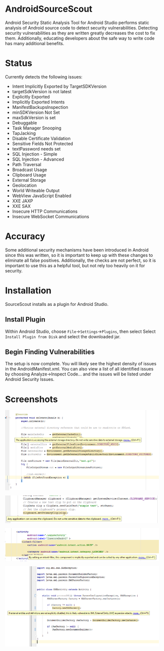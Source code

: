 # AndroidSourceScout
Android Security Static Analysis Tool for Android Studio performs static analysis of Android source code to detect security vulnerabilities. Detecting security vulnerabilities as they are written greatly decreases the cost to fix them. Additionally, educating developers about the safe way to write code has many additional benefits. 

# Status
Currently detects the following issues:

* Intent Implicitly Exported by TargetSDKVersion
* targetSdkVersion is not latest
* Explicitly Exported
* Implicitly Exported Intents
* ManifestBackupsInspection
* minSDKVersion Not Set
* maxSdkVersion is set
* Debuggable
* Task Manager Snooping
* TapJacking
* Disable Certificate Validation
* Sensitive Fields Not Protected
* textPassword needs set
* SQL Injection - Simple
* SQL Injection - Advanced
* Path Traversal
* Broadcast Usage
* Clipboard Usage
* External Storage
* Geolocation
* World Writeable Output
* WebView JavaScript Enabled
* XXE JAXP
* XXE SAX
* Insecure HTTP Communications
* Insecure WebSocket Communications

# Accuracy
Some additional security mechanisms have been introduced in Android since this was written, so it is important to keep up with these changes to eliminate all false positives. Additionally, the checks are not perfect, so it is important to use this as a helpful tool, but not rely too heavily on it for security.

# Installation
SourceScout installs as a plugin for Android Studio.

## Install Plugin
Within Android Studio, choose `File`->`Settings`->`Plugins`, then select Select `Install Plugin from Disk` and select the downloaded jar.

## Begin Finding Vulnerabilities
The setup is now complete. You will likely see the highest density of issues in the AndroidManifest.xml. You can also view a list of all identified issues by choosing Analyze->Inspect Code… and the issues will be listed under Android Security Issues.

# Screenshots

![ExternalStorage](/screenshots/externalstorage.png?raw=true "externalstorage")

![Clipboard](/screenshots/clipboard.png?raw=true "Clipboard")

![intentfilter](/screenshots/intentfilter.png?raw=true "intentfilter")

![xxe](/screenshots/xxe.png?raw=true "xxe")
